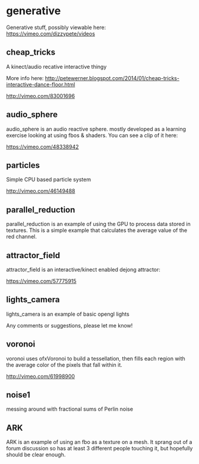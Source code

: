generative
==========

Generative stuff, possibly viewable here: https://vimeo.com/dizzypete/videos

cheap_tricks
------------

A kinect/audio recative interactive thingy

More info here: http://petewerner.blogspot.com/2014/01/cheap-tricks-interactive-dance-floor.html

http://vimeo.com/83001696

audio_sphere
------------

audio_sphere is an audio reactive sphere. mostly developed as a learning
exercise looking at using fbos & shaders. You can see a clip of it here:

https://vimeo.com/48338942

particles
---------

Simple CPU based particle system

http://vimeo.com/46149488

parallel_reduction 
------------------

parallel_reduction is an example of using the GPU to process data stored in
textures. This is a simple example that calculates the average value of the
red channel.

attractor_field 
---------------

attractor_field is an interactive/kinect enabled dejong attractor:

https://vimeo.com/57775915

lights_camera 
-------------

lights_camera is an example of basic opengl lights

Any comments or suggestions, please let me know!

voronoi
-------

voronoi uses ofxVoronoi to build a tessellation, then fills each region
with the average color of the pixels that fall within it. 

http://vimeo.com/61998900

noise1
------

messing around with fractional sums of Perlin noise

ARK
---

ARK is an example of using an fbo as a texture on a mesh. It sprang out
of a forum discussion so has at least 3 different people touching it, but
hopefully should be clear enough.



